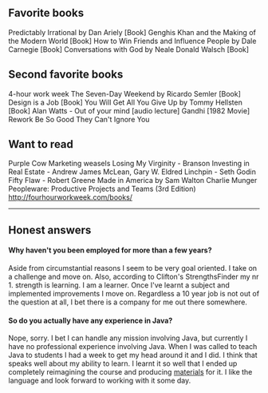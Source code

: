 

## Favorite books

Predictably Irrational by Dan Ariely [Book]
Genghis Khan and the Making of the Modern World [Book]
How to Win Friends and Influence People by Dale Carnegie [Book]
Conversations with God by Neale Donald Walsch [Book]

## Second favorite books

4-hour work week
The Seven-Day Weekend by Ricardo Semler [Book]
Design is a Job [Book]
You Will Get All You Give Up by Tommy Hellsten [Book]
Alan Watts - Out of your mind [audio lecture]
Gandhi [1982 Movie]
Rework
Be So Good They Can't Ignore You

## Want to read

Purple Cow
Marketing weasels
Losing My Virginity - Branson
Investing in Real Estate - Andrew James McLean, Gary W. Eldred
Linchpin - Seth Godin
Fifty Flaw - Robert Greene
Made in America by Sam Walton
Charlie Munger
Peopleware: Productive Projects and Teams (3rd Edition)
http://fourhourworkweek.com/books/

-----

## Honest answers

#### Why haven't you been employed for more than a few years?

Aside from circumstantial reasons I seem to be very goal oriented. I take on a challenge and move on. Also, according to Clifton's StrengthsFinder my nr 1. strength is learning. I am a learner. Once I've learnt a subject and implemented improvements I move on. Regardless a 10 year job is not out of the question at all, I bet there is a company for me out there somewhere.

#### So do you actually have any experience in Java?

Nope, sorry. I bet I can handle any mission involving Java, but currently I have no professional experience involving Java. When I was called to teach Java to students I had a week to get my head around it and I did. I think that speaks well about my ability to learn. I learnt it so well that I ended up completely reimagining the course and producing [materials](http://i200.itcollege.ee/) for it. I like the language and look forward to working with it some day.
